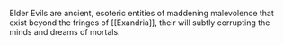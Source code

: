 Elder Evils are ancient, esoteric entities of maddening malevolence that exist beyond the fringes of [[Exandria]], their will subtly corrupting the minds and dreams of mortals.
